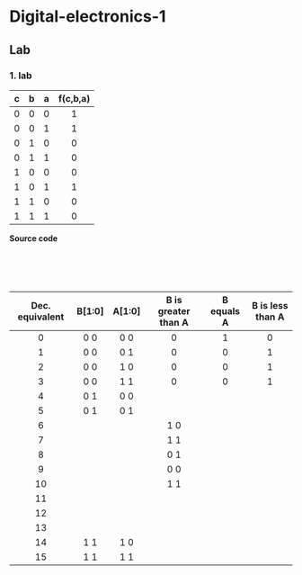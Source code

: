 # Digital-electronics-1

## Lab

### 1. lab

| **c** | **b** |**a** | **f(c,b,a)** |
| :-: | :-: | :-: | :-: |
| 0 | 0 | 0 | 1 |
| 0 | 0 | 1 | 1 |
| 0 | 1 | 0 | 0 |
| 0 | 1 | 1 | 0 |
| 1 | 0 | 0 | 0 |
| 1 | 0 | 1 | 1 |
| 1 | 1 | 0 | 0 |
| 1 | 1 | 1 | 0 |
 
 
**Source code**
```VHDL






```
| **Dec. equivalent** | **B[1:0]** | **A[1:0]** | **B is greater than A** | **B equals A** | **B is less than A** |
| :-: | :-: | :-: | :-: | :-: | :-: |
| 0 | 0 0 | 0 0 | 0 | 1 | 0 |
| 1 | 0 0 | 0 1 | 0 | 0 | 1 |
| 2 | 0 0 | 1 0 | 0 | 0 | 1 |
| 3 | 0 0 | 1 1 | 0 | 0 | 1 |
| 4 | 0 1 | 0 0 |  |  |  |
| 5 | 0 1 | 0 1 |  |  |  |
| 6 |  |  | 1 0 |  |  |
| 7 |  |  | 1 1 |  |  |
| 8 |  |  | 0 1 |  |  |
| 9 |  |  | 0 0 |  |  |
| 10 |  |  | 1 1 |  |  |
| 11 |  |  |  |  |  |
| 12 |  |  |  |  |  |
| 13 |  |  |  |  |  |
| 14 | 1 1 | 1 0 |  |  |  |
| 15 | 1 1 | 1 1 |  |  |  |
